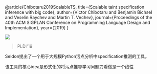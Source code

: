 @article{Chibotaru2019ScalableTS,
  title={Scalable taint specification inference with big code},
  author={Victor Chibotaru and Benjamin Bichsel and Veselin Raychev and Martin T. Vechev},
  journal={Proceedings of the 40th ACM SIGPLAN Conference on Programming Language Design and Implementation},
  year={2019}
}

![](https://penlab-1252869057.cos.ap-beijing.myqcloud.com/2022-03-20-085005.png)

> PLDI'19

Seldon提出了一个用于大规模Python污点分析中specification推测的工具。 

该工具的核心idea是形式化的将污点推导学习问题刀看做是一个线性
